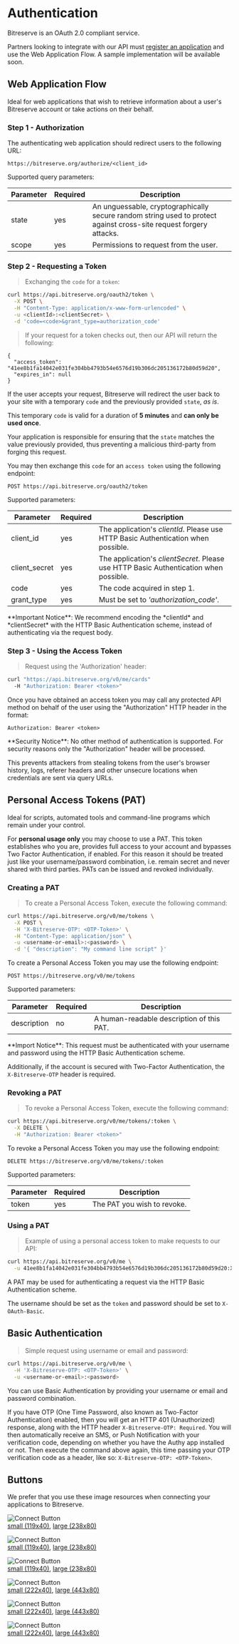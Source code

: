 # Authentication

Bitreserve is an OAuth 2.0 compliant service.

Partners looking to integrate with our API must [register an application](#registering-an-application) and use the Web Application Flow. A sample implementation will be available soon.

## Web Application Flow

Ideal for web applications that wish to retrieve information about a user's Bitreserve account or take actions on their behalf.

### Step 1 - Authorization

The authenticating web application should redirect users to the following URL:

`https://bitreserve.org/authorize/<client_id>`

Supported query parameters:

Parameter | Required |  Description
--------- | ----------- | -----------
state | yes | An unguessable, cryptographically secure random string used to protect against cross-site request forgery attacks.
scope | yes | Permissions to request from the user.

### Step 2 - Requesting a Token

> Exchanging the `code` for a `token`:

```bash
curl https://api.bitreserve.org/oauth2/token \
  -X POST \
  -H "Content-Type: application/x-www-form-urlencoded" \
  -u <clientId>:<clientSecret> \
  -d 'code=<code>&grant_type=authorization_code'
```

> If your request for a token checks out, then our API will return the following:

```
{
  "access_token": "41ee8b1fa14042e031fe304bb4793b54e6576d19b306dc205136172b80d59d20",
  "expires_in": null
}
```

If the user accepts your request, Bitreserve will redirect the user back to your site with a temporary `code` and the previously provided `state`, *as is*.

This temporary `code` is valid for a duration of **5 minutes** and **can only be used once**.

Your application is responsible for ensuring that the `state` matches the value previously provided, thus preventing a malicious third-party from forging this request.

You may then exchange this `code` for an `access token` using the following endpoint:

`POST https://api.bitreserve.org/oauth2/token`

Supported parameters:

Parameter | Required |  Description
--------- | ----------- | -----------
client_id | yes | The application's *clientId*. Please use HTTP Basic Authentication when possible.
client_secret | yes | The application's *clientSecret*. Please use HTTP Basic Authentication when possible.
code | yes | The code acquired in step 1.
grant_type | yes | Must be set to *'authorization_code'*.

<aside class="notice">
**Important Notice**: We recommend encoding the *clientId* and *clientSecret* with the HTTP Basic Authentication scheme, instead of authenticating via the request body.
</aside>

### Step 3 - Using the Access Token

> Request using the 'Authorization' header:

```bash
curl "https://api.bitreserve.org/v0/me/cards"
  -H "Authorization: Bearer <token>"
```

Once you have obtained an access token you may call any protected API method on behalf of the user using the "Authorization" HTTP header in the format:

`Authorization: Bearer <token>`

<aside class="notice">
**Security Notice**: No other method of authentication is supported. For security reasons only the "Authorization" header will be processed.

This prevents attackers from stealing tokens from the user's browser history, logs, referer headers and other unsecure locations when credentials are sent via query URLs.
</aside>

## Personal Access Tokens (PAT)

Ideal for scripts, automated tools and command-line programs which remain under your control.

For **personal usage only** you may choose to use a PAT. This token establishes who you are, provides full access to your account and bypasses Two Factor Authentication, if enabled. For this reason it should be treated just like your username/password combination, i.e. remain secret and never shared with third parties. PATs can be issued and revoked individually.

### Creating a PAT

> To create a Personal Access Token, execute the following command:

```bash
curl https://api.bitreserve.org/v0/me/tokens \
  -X POST \
  -H 'X-Bitreserve-OTP: <OTP-Token>' \
  -H "Content-Type: application/json" \
  -u <username-or-email>:<password> \
  -d '{ "description": "My command line script" }'
```

To create a Personal Access Token you may use the following endpoint:

`POST https://bitreserve.org/v0/me/tokens`

Supported parameters:

Parameter | Required |  Description
--------- | ----------- | -----------
description | no | A human-readable description of this PAT.

<aside class="notice">
**Import Notice**: This request must be authenticated with your username and password using the HTTP Basic Authentication scheme.

Additionally, if the account is secured with Two-Factor Authentication, the `X-Bitreserve-OTP` header is required.
</aside>

### Revoking a PAT

> To revoke a Personal Access Token, execute the following command:

```bash
curl https://api.bitreserve.org/v0/me/tokens/:token \
  -X DELETE \
  -H "Authorization: Bearer <token>"
```

To revoke a Personal Access Token you may use the following endpoint:

`DELETE https://bitreserve.org/v0/me/tokens/:token`

Supported parameters:

Parameter | Required |  Description
--------- | ----------- | -----------
token | yes | The PAT you wish to revoke.

### Using a PAT

> Example of using a personal access token to make requests to our API:

```bash
curl https://api.bitreserve.org/v0/me \
  -u 41ee8b1fa14042e031fe304bb4793b54e6576d19b306dc205136172b80d59d20:X-OAuth-Basic
```

A PAT may be used for authenticating a request via the HTTP Basic Authentication scheme.

The username should be set as the `token` and password should be set to `X-OAuth-Basic`.

## Basic Authentication

> Simple request using username or email and password:

```bash
curl https://api.bitreserve.org/v0/me \
  -H 'X-Bitreserve-OTP: <OTP-Token>' \
  -u <username-or-email>:<password>
```

You can use Basic Authentication by providing your username or email and password combination.

If you have OTP (One Time Password, also known as Two-Factor Authentication) enabled, then you will get an HTTP 401 (Unauthorized) response, along with the HTTP header `X-Bitreserve-OTP: Required`. You will then automatically receive an SMS, or Push Notification with your verification code, depending on whether you have the Authy app installed or not. Then execute the command above again, this time passing your OTP verification code as a header, like so: `X-Bitreserve-OTP: <OTP-Token>`.

## Buttons

We prefer that you use these image resources when connecting your applications to Bitreserve.

![Connect Button](/images/buttons/Bitreserve-connect-lightPurple@1x.png)<br>
[small (119x40)](/images/buttons/Bitreserve-connect-lightPurple@1x.png), [large (238x80)](/images/buttons/Bitreserve-connect-lightPurple@2x.png)

![Connect Button](/images/buttons/Bitreserve-connect-purple@1x.png)<br>
[small (119x40)](/images/buttons/Bitreserve-connect-purple@1x.png), [large (238x80)](/images/buttons/Bitreserve-connect-purple@2x.png)

![Connect Button](/images/buttons/Bitreserve-connect-white@1x.png)<br>
[small (119x40)](/images/buttons/Bitreserve-connect-white@1x.png), [large (238x80)](/images/buttons/Bitreserve-connect-white@2x.png)

![Connect Button](/images/buttons/Bitreserve-connect-with-lightPurple@1x.png)<br>
[small (222x40)](/images/buttons/Bitreserve-connect-with-lightPurple@1x.png), [large (443x80)](/images/buttons/Bitreserve-connect-with-lightPurple@2x.png)

![Connect Button](/images/buttons/Bitreserve-connect-with-purple@1x.png)<br>
[small (222x40)](/images/buttons/Bitreserve-connect-with-purple@1x.png), [large (443x80)](/images/buttons/Bitreserve-connect-with-purple@2x.png)

![Connect Button](/images/buttons/Bitreserve-connect-with-white@1x.png)<br>
[small (222x40)](/images/buttons/Bitreserve-connect-with-white@1x.png), [large (443x80)](/images/buttons/Bitreserve-connect-with-white@2x.png)


